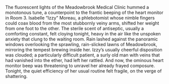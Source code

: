 The fluorescent lights of the Meadowbrook Medical Clinic hummed a monotonous tune, a counterpoint to the frantic beeping of the heart monitor in Room 3.  Isabelle “Izzy” Moreau, a phlebotomist whose nimble fingers could coax blood from the most stubbornly veiny arms, shifted her weight from one foot to the other.  The sterile scent of antiseptic, usually a comforting constant, felt cloying tonight, heavy in the air like the unspoken anxiety that clung to the waiting room.  Rain lashed against the panoramic windows overlooking the sprawling, rain-slicked lawns of Meadowbrook, mirroring the tempest brewing inside her.  Izzy’s usually cheerful disposition was clouded; a particularly difficult patient, a surly old man with veins that had vanished into the ether, had left her rattled.  And now, the ominous heart monitor beep was threatening to unravel her already frayed composure.  Tonight, the quiet efficiency of her usual routine felt fragile, on the verge of shattering.
